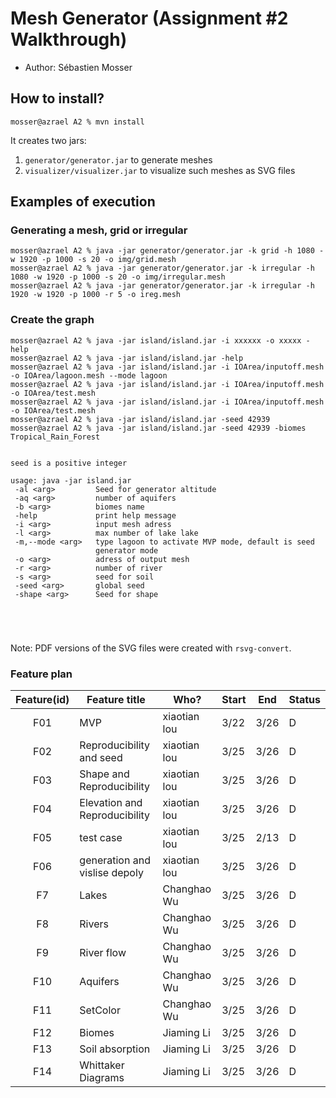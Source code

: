 # Mesh Generator (Assignment #2 Walkthrough)

  - Author: Sébastien Mosser

## How to install?

```
mosser@azrael A2 % mvn install
```

It creates two jars:

  1. `generator/generator.jar` to generate meshes
  2. `visualizer/visualizer.jar` to visualize such meshes as SVG files

## Examples of execution

### Generating a mesh, grid or irregular

```
mosser@azrael A2 % java -jar generator/generator.jar -k grid -h 1080 -w 1920 -p 1000 -s 20 -o img/grid.mesh
mosser@azrael A2 % java -jar generator/generator.jar -k irregular -h 1080 -w 1920 -p 1000 -s 20 -o img/irregular.mesh
mosser@azrael A2 % java -jar generator/generator.jar -k irregular -h 1920 -w 1920 -p 1000 -r 5 -o ireg.mesh
```
### Create the graph
```
mosser@azrael A2 % java -jar island/island.jar -i xxxxxx -o xxxxx -help    
mosser@azrael A2 % java -jar island/island.jar -help
mosser@azrael A2 % java -jar island/island.jar -i IOArea/inputoff.mesh -o IOArea/lagoon.mesh --mode lagoon   
mosser@azrael A2 % java -jar island/island.jar -i IOArea/inputoff.mesh -o IOArea/test.mesh   
mosser@azrael A2 % java -jar island/island.jar -i IOArea/inputoff.mesh -o IOArea/test.mesh 
mosser@azrael A2 % java -jar island/island.jar -seed 42939
mosser@azrael A2 % java -jar island/island.jar -seed 42939 -biomes Tropical_Rain_Forest


seed is a positive integer

usage: java -jar island.jar
 -al <arg>         Seed for generator altitude
 -aq <arg>         number of aquifers
 -b <arg>          biomes name
 -help             print help message
 -i <arg>          input mesh adress
 -l <arg>          max number of lake lake
 -m,--mode <arg>   type lagoon to activate MVP mode, default is seed
                   generator mode
 -o <arg>          adress of output mesh
 -r <arg>          number of river
 -s <arg>          seed for soil
 -seed <arg>       global seed
 -shape <arg>      Seed for shape

  



```


Note: PDF versions of the SVG files were created with `rsvg-convert`.
### Feature plan
| Feature(id) | Feature title | Who? | Start | End | Status |
|:--:|---------------|------|-------|-----|--------|
|F01 | MVP| xiaotian lou | 3/22 | 3/26 | D |
|F02 | Reproducibility and seed| xiaotian lou | 3/25 | 3/26 | D |
|F03 | Shape and Reproducibility| xiaotian lou | 3/25| 3/26 | D |
|F04 | Elevation and Reproducibility| xiaotian lou | 3/25 | 3/26 | D |
|F05 | test case| xiaotian lou | 3/25 | 2/13 | D |
|F06 | generation and vislise depoly| xiaotian lou | 3/25 | 3/26 | D |
|F7 | Lakes| Changhao Wu | 3/25 | 3/26 | D |
|F8 | Rivers| Changhao Wu | 3/25 | 3/26 | D |
|F9 | River flow| Changhao Wu | 3/25 | 3/26 | D |
|F10 | Aquifers| Changhao Wu | 3/25 | 3/26 | D |
|F11 | SetColor| Changhao Wu | 3/25 | 3/26 | D |
|F12 |Biomes| Jiaming Li | 3/25 | 3/26 | D |
|F13 |Soil absorption| Jiaming Li | 3/25 | 3/26 | D |
|F14| Whittaker Diagrams| Jiaming Li | 3/25 | 3/26 | D |
